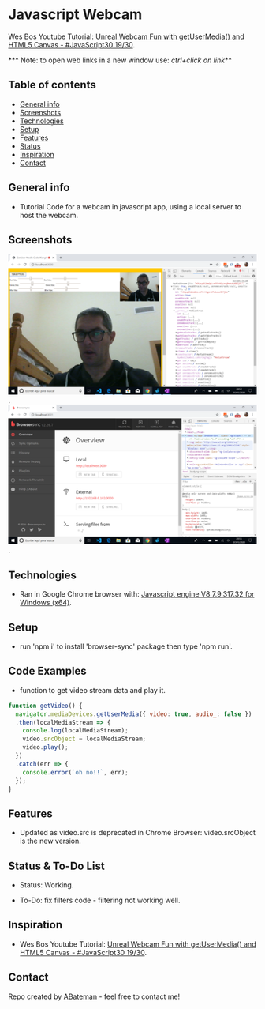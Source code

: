 # Javascript Webcam

Wes Bos Youtube Tutorial: [Unreal Webcam Fun with getUserMedia() and HTML5 Canvas - #JavaScript30 19/30](https://www.youtube.com/watch?v=ElWFcBlVk-o&list=PLu8EoSxDXHP6CGK4YVJhL_VWetA865GOH&index=19).

*** Note: to open web links in a new window use: _ctrl+click on link_**

## Table of contents

* [General info](#general-info)
* [Screenshots](#screenshots)
* [Technologies](#technologies)
* [Setup](#setup)
* [Features](#features)
* [Status](#status)
* [Inspiration](#inspiration)
* [Contact](#contact)

## General info

* Tutorial Code for a webcam in javascript app, using a local server to host the webcam.

## Screenshots

![Example screenshot](./img/webcam.png).
![Example screenshot](./img/server.png).

## Technologies

* Ran in Google Chrome browser with: [Javascript engine V8 7.9.317.32 for Windows (x64)](https://v8.dev/).

## Setup

* run 'npm i' to install 'browser-sync' package then type 'npm run'.

## Code Examples

* function to get video stream data and play it.

```javascript
function getVideo() {
  navigator.mediaDevices.getUserMedia({ video: true, audio_: false })
  .then(localMediaStream => {
    console.log(localMediaStream);
    video.srcObject = localMediaStream;
    video.play();
  })
  .catch(err => {
    console.error(`oh no!!`, err);
  });
}
```

## Features

*  Updated as video.src is deprecated in Chrome Browser: video.srcObject is the new version.

## Status & To-Do List

* Status: Working.

* To-Do: fix filters code - filtering not working well.

## Inspiration

* Wes Bos Youtube Tutorial: [Unreal Webcam Fun with getUserMedia() and HTML5 Canvas - #JavaScript30 19/30](https://www.youtube.com/watch?v=ElWFcBlVk-o&list=PLu8EoSxDXHP6CGK4YVJhL_VWetA865GOH&index=19).

## Contact

Repo created by [ABateman](https://www.andrewbateman.org) - feel free to contact me!